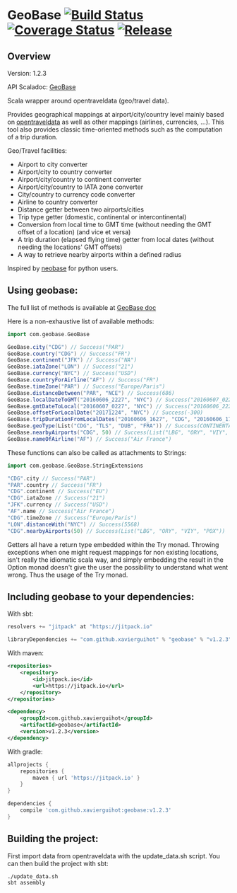 
# GeoBase [![Build Status](https://travis-ci.org/xavierguihot/geobase.svg?branch=master)](https://travis-ci.org/xavierguihot/geobase) [![Coverage Status](https://coveralls.io/repos/github/xavierguihot/geobase/badge.svg?branch=master)](https://coveralls.io/github/xavierguihot/geobase?branch=master) [![Release](https://jitpack.io/v/xavierguihot/geobase.svg)](https://jitpack.io/#xavierguihot/geobase)


## Overview


Version: 1.2.3

API Scaladoc: [GeoBase](http://xavierguihot.com/geobase/#com.geobase.GeoBase)

Scala wrapper around opentraveldata (geo/travel data).

Provides geographical mappings at airport/city/country level mainly based on
[opentraveldata](https://github.com/opentraveldata/opentraveldata) as well as
other mappings (airlines, currencies, ...). This tool also provides classic
time-oriented methods such as the computation of a trip duration.

Geo/Travel facilities:

* Airport to city converter
* Airport/city to country converter
* Airport/city/country to continent converter
* Airport/city/country to IATA zone converter
* City/country to currency code converter
* Airline to country converter
* Distance getter between two airports/cities
* Trip type getter (domestic, continental or intercontinental)
* Conversion from local time to GMT time (without needing the GMT offset of a location) (and vice et versa)
* A trip duration (elapsed flying time) getter from local dates (without needing the locations' GMT offsets)
* A way to retrieve nearby airports within a defined radius

Inspired by [neobase](https://github.com/alexprengere/neobase) for python users.


## Using geobase:


The full list of methods is available at
[GeoBase doc](http://xavierguihot.com/geobase/#com.geobase.GeoBase)

Here is a non-exhaustive list of available methods:

```scala
import com.geobase.GeoBase

GeoBase.city("CDG") // Success("PAR")
GeoBase.country("CDG") // Success("FR")
GeoBase.continent("JFK") // Success("NA")
GeoBase.iataZone("LON") // Success("21")
GeoBase.currency("NYC") // Success("USD")
GeoBase.countryForAirline("AF") // Success("FR")
GeoBase.timeZone("PAR") // Success("Europe/Paris")
GeoBase.distanceBetween("PAR", "NCE") // Success(686)
GeoBase.localDateToGMT("20160606_2227", "NYC") // Success("20160607_0227")
GeoBase.gmtDateToLocal("20160607_0227", "NYC") // Success("20160606_2227")
GeoBase.offsetForLocalDate("20171224", "NYC") // Success(-300)
GeoBase.tripDurationFromLocalDates("20160606_1627", "CDG", "20160606_1757", "JFK") // Success(7.5d)
GeoBase.geoType(List("CDG", "TLS", "DUB", "FRA")) // Success(CONTINENTAL)
GeoBase.nearbyAirports("CDG", 50) // Success(List("LBG", "ORY", "VIY", "POX"))
GeoBase.nameOfAirline("AF") // Success("Air France")
```

These functions can also be called as attachments to Strings:

```scala
import com.geobase.GeoBase.StringExtensions

"CDG".city // Success("PAR")
"PAR".country // Success("FR")
"CDG".continent // Success("EU")
"CDG".iataZone // Success("21")
"JFK".currency // Success("USD")
"AF".name // Success("Air France")
"CDG".timeZone // Success("Europe/Paris")
"LON".distanceWith("NYC") // Success(5568)
"CDG".nearbyAirports(50) // Success(List("LBG", "ORY", "VIY", "POX"))
```

Getters all have a return type embedded within the Try monad. Throwing
exceptions when one might request mappings for non existing locations, isn't
really the idiomatic scala way, and simply embedding the result in the Option
monad doesn't give the user the possibility to understand what went wrong.
Thus the usage of the Try monad.


## Including geobase to your dependencies:


With sbt:

```scala
resolvers += "jitpack" at "https://jitpack.io"

libraryDependencies += "com.github.xavierguihot" % "geobase" % "v1.2.3"
```

With maven:

```xml
<repositories>
	<repository>
		<id>jitpack.io</id>
		<url>https://jitpack.io</url>
	</repository>
</repositories>

<dependency>
	<groupId>com.github.xavierguihot</groupId>
	<artifactId>geobase</artifactId>
	<version>v1.2.3</version>
</dependency>
```

With gradle:

```groovy
allprojects {
	repositories {
		maven { url 'https://jitpack.io' }
	}
}

dependencies {
	compile 'com.github.xavierguihot:geobase:v1.2.3'
}
```


## Building the project:


First import data from opentraveldata with the update_data.sh script. You can
then build the project with sbt:

	./update_data.sh
	sbt assembly

